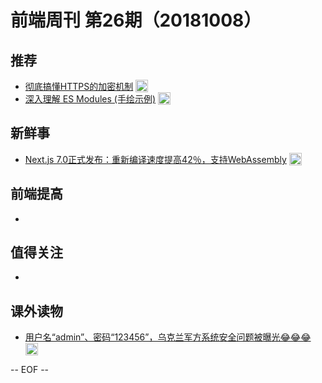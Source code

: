 # 前端周刊 第26期（20181008）

## 推荐

- [彻底搞懂HTTPS的加密机制](https://mp.weixin.qq.com/s/0KhB6xxNlFz7UngBYUn3Tw?utm_source=mife&utm_medium=article&utm_campaign=mifeweekly&utm_term=tutorial) <img valign="top" width="auto" height="20" src="./assets/tutorial.svg" />
- [深入理解 ES Modules (手绘示例)](https://mp.weixin.qq.com/s/el4T4LqH9WlSMu4z9F2J8A?utm_source=mife&utm_medium=article&utm_campaign=mifeweekly&utm_term=tutorial) <img valign="top" width="auto" height="20" src="./assets/tutorial.svg" />

## 新鲜事

- [Next.js 7.0正式发布：重新编译速度提高42％，支持WebAssembly](https://mp.weixin.qq.com/s/eImQhwn-zP6hT2EmnWRcmg?utm_source=mife&utm_medium=article&utm_campaign=mifeweekly&utm_term=news) <img valign="top" width="auto" height="20" src="./assets/news.svg" />

## 前端提高

-

## 值得关注

-

## 课外读物

- [用户名“admin”、密码“123456”，乌克兰军方系统安全问题被曝光😂😂😂](https://mp.weixin.qq.com/s/mMzbAc5JST4SNdRi1wEqig?utm_source=mife&utm_medium=article&utm_campaign=mifeweekly&utm_term=news) <img valign="top" width="auto" height="20" src="./assets/news.svg" />

-- EOF --